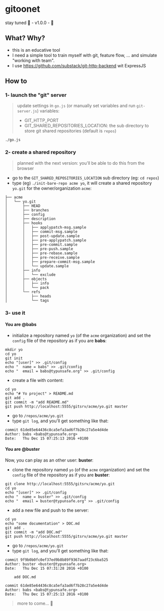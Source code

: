 # gitoonet

stay tuned :panda_face: - v1.0.0 - :construction:

## What? Why?

- this is an educative tool
- I need a simple tool to train myself with git, feature flow, ... and simulate "working with team".
- I use https://github.com/substack/git-http-backend wit ExpressJS

## How to

### 1- launch the "git" server

> update settings in `go.js` (or manually set variables and run `git-server.js`)
> variables:
> - GIT_HTTP_PORT
> - GIT_SHARED_REPOSITORIES_LOCATION: the sub directory to store git shared repositories (default is `repos`)

```
./go.js
```

### 2- create a shared repository

> planned with the next version: you'll be able to do this from the browser

- go to the `GIT_SHARED_REPOSITORIES_LOCATION` sub directory (eg: `cd repos`)
- type (eg) `./init-bare-repo acme yo`, it will create a shared repository `yo.git` for the owner/organization `acme`:
```
├── acme
│   └── yo.git
│       ├── HEAD
│       ├── branches
│       ├── config
│       ├── description
│       ├── hooks
│       │   ├── applypatch-msg.sample
│       │   ├── commit-msg.sample
│       │   ├── post-update.sample
│       │   ├── pre-applypatch.sample
│       │   ├── pre-commit.sample
│       │   ├── pre-push.sample
│       │   ├── pre-rebase.sample
│       │   ├── pre-receive.sample
│       │   ├── prepare-commit-msg.sample
│       │   └── update.sample
│       ├── info
│       │   └── exclude
│       ├── objects
│       │   ├── info
│       │   └── pack
│       └── refs
│           ├── heads
│           └── tags
```

### 3- use it

#### You are @babs

- initialize a repository named `yo` (of the `acme` organization) and set the `config` file of the repository as if you are **babs**:
```
mkdir yo
cd yo
git init
echo "[user]" >> .git/config
echo "  name = babs" >> .git/config
echo "  email = babs@typunsafe.org" >> .git/config
```
- create a file with content:
```
cd yo
echo "# Yo project" > README.md
git add .
git commit -m "add README.md"
git push http://localhost:5555/gitsrv/acme/yo.git master
```
- go to `/repos/acme/yo.git`
- type `git log`, and you'll get something like that:
```
commit 61de85e64436c8ca5efa3ad6f7b28c27a5e4d4de
Author: babs <babs@typunsafe.org>
Date:   Thu Dec 15 07:25:13 2016 +0100
```

#### You are @buster

Now, you can play as an other user: **buster**:

- clone the repository named `yo` (of the `acme` organization) and set the `config` file of the repository as if you are **buster**:
```
git clone http://localhost:5555/gitsrv/acme/yo.git
cd yo
echo "[user]" >> .git/config
echo "  name = buster" >> .git/config
echo "  email = buster@typunsafe.org" >> .git/config
```
- add a new file and push to the server:
```
cd yo
echo "some documentation" > DOC.md
git add .
git commit -m "add DOC.md"
git push http://localhost:5555/gitsrv/acme/yo.git master
```
- go to `/repos/acme/yo.git`
- type `git log`, and you'll get something like that:
```
commit 9f9b0b0fc0ef37ed9b8b89f9367aadf23c6ba525
Author: buster <buster@typunsafe.org>
Date:   Thu Dec 15 07:31:28 2016 +0100

    add DOC.md

commit 61de85e64436c8ca5efa3ad6f7b28c27a5e4d4de
Author: babs <babs@typunsafe.org>
Date:   Thu Dec 15 07:25:13 2016 +0100
```

> more to come... :construction:
